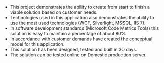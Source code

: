 * This project demonstrates the ability to create from start to finish a viable solution based on customer needs.
* Technologies used in this application also demonstrates the ability to use the most used technologies (WCF, Silverlight, MSSQL, IIS 7).
* In software development standards (Microsoft Code Metrics Tools) this solution is easy to maintain a percentage of about 80%
* In accordance with customer demands have created the conceptual model for this application.
* This solution has been designed, tested and built in 30 days.
* The solution can be tested online on Domestic production server.
